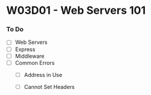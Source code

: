 # W03D01 - Web Servers 101

### To Do
- [ ] Web Servers
- [ ] Express
- [ ] Middleware
- [ ] Common Errors
  - [ ] Address in Use
  - [ ] Cannot Set Headers

























